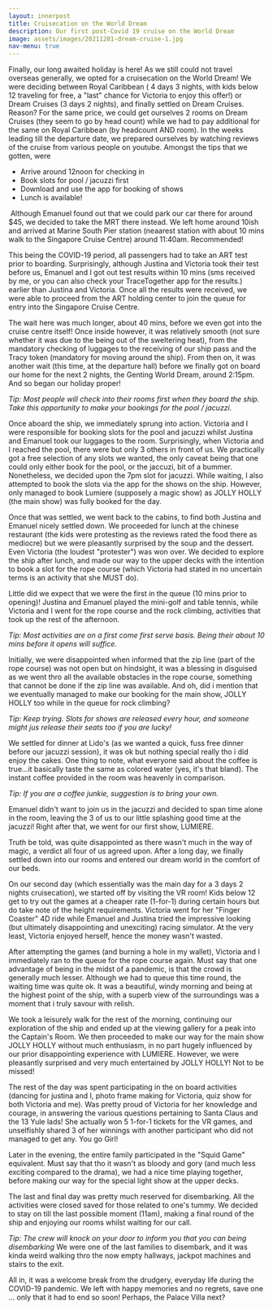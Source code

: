 ```yaml
---
layout: innerpost
title: Cruisecation on the World Dream
description: Our first post-Covid 19 cruise on the World Dream
image: assets/images/20211201-dream-cruise-1.jpg
nav-menu: true
---
```


Finally, our long awaited holiday is here! As we still could not travel overseas generally, we opted for a cruisecation on the World Dream! We were deciding between Royal Caribbean ( 4 days 3 nights, with kids below 12 traveling for free, a "last" chance for Victoria to enjoy this offer!) or Dream Cruises (3 days 2 nights), and finally settled on Dream Cruises. Reason? For the same price, we could get ourselves 2 rooms on Dream Cruises (they seem to go by head count) while we had to pay additional for the same on Royal Caribbean (by headcount AND room). In the weeks leading till the departure date, we prepared ourselves by watching reviews of the cruise from various people on youtube. Amongst the tips that we gotten, were

<ul>
<li>Arrive around 12noon for checking in</li>
<li>Book slots for pool / jacuzzi first</li>
<li>Download and use the app for booking of shows</li>
<li>Lunch is available!</li>
</ul>

<span class="image left"><img src="{% link assets/images/20211201-dream-cruise-2.jpg %}" alt="" /></span>
Although Emanuel found out that we could park our car there for around $45, we decided to take the MRT there instead. We left home around 10ish and arrived at Marine South Pier station (neaarest station with about 10 mins walk to the Singapore Cruise Centre) around 11:40am. Recommended!

<span class="image right"><img src="{% link assets/images/20211201-dream-cruise-3.jpg %}" alt="" /></span>This being the COVID-19 period, all passengers had to take an ART test prior to boarding. Surprisingly, although Justina and Victoria took their test before us, Emanuel and I got out test results within 10 mins (sms received by me, or you can also check your TraceTogether app for the results.) earlier than Justina and Victoria. Once all the results were received, we were able to proceed from the ART holding center to join the queue for entry into the Singapore Cruise Centre.

The wait here was much longer, about 40 mins, before we even got into the cruise centre itself! Once inside however, it was relatively smooth (not sure whether it was due to the being out of the sweltering heat), from the mandatory checking of luggages to the receiving of our ship pass and the Tracy token (mandatory for moving around the ship). From then on, it was another wait (this time, at the departure hall) before we finally got on board our home for the next 2 nights, the Genting World Dream, around 2:15pm. And so began our holiday proper!

<em>Tip: Most people will check into their rooms first when they board the ship. Take this opportunity to make your bookings for the pool / jacuzzi.</em>

Once aboard the ship, we immediately sprung into action. Victoria and I were responsible for booking slots for the pool and jacuzzi whilst Justina and Emanuel took our luggages to the room. Surprisingly, when Victoria and I reached the pool, there were but only 3 others in front of us. We practically got a free selection of any slots we wanted, the only caveat being that one could only either book for the pool, or the jaccuzi, bit of a bummer. Nonetheless, we decided upon the 7pm slot for jacuzzi. While waiting, I also attempted to book the slots via the app for the shows on the ship. However, only managed to book Lumiere (supposely a magic show) as JOLLY HOLLY (the main show) was fully booked for the day.

<span class="image left"><img src="{% link assets/images/20211201-dream-cruise-4.jpg %}" alt="" /></span>Once that was settled, we went back to the cabins, to find both Justina and Emanuel nicely settled down. We proceeded for lunch at the chinese restaurant (the kids were protesting as the reviews rated the food there as mediocre) but we were pleasantly surprised by the soup and the dessert. Even Victoria (the loudest "protester") was won over. We decided to explore the ship after lunch, and made our way to the upper decks with the intention to book a slot for the rope course (which Victoria had stated in no uncertain terms is an activity that she MUST do).

<span class="image right"><img src="{% link assets/images/20211201-dream-cruise-5.jpg %}" alt="" /></span>Little did we expect that we were the first in the queue (10 mins prior to opening)! Justina and Emanuel played the mini-golf and table tennis, while Victoria and I went for the rope course and the rock climbing, activities that took up the rest of the afternoon.

<em>Tip: Most activities are on a first come first serve basis. Being their about 10 mins before it opens will suffice.</em>

Initially, we were disappointed when informed that the zip line (part of the rope course) was not open but on hindsight, it was a blessing in disguised as we went thro all the available obstacles in the rope course, something that cannot be done if the zip line was available. And oh, did i mention that we eventually managed to make our booking for the main show, JOLLY HOLLY too while in the queue for rock climbing?

<em>Tip: Keep trying. Slots for shows are released every hour, and someone might jus release their seats too if you are lucky!</em>

<span class="image left"><img src="{% link assets/images/20211201-dream-cruise-6.jpg %}" alt="" /></span>We settled for dinner at Lido's (as we wanted a quick, fuss free dinner before our jacuzzi session), it was ok but nothing special really tho i did enjoy the cakes. One thing to note, what everyone said about the coffee is true...it basically taste the same as colored water (yes, it's that bland). The instant coffee provided in the room was heavenly in comparison.

<em>Tip: If you are a coffee junkie, suggestion is to bring your own.</em>

<span class="image left"><img src="{% link assets/images/20211201-dream-cruise-7.jpg %}" alt="" /></span>Emanuel didn't want to join us in the jacuzzi and decided to span time alone in the room, leaving the 3 of us to our little splashing good time at the jacuzzi! Right after that, we went for our first show, LUMIERE.

Truth be told, was quite disappointed as there wasn't much in the way of magic, a verdict all four of us agreed upon. After a long day, we finally settled down into our rooms and entered our dream world in the comfort of our beds.

<span class="image left"><img src="{% link assets/images/20211201-dream-cruise-9.jpg %}" alt="" /></span>On our second day (which essentially was the main day for a 3 days 2 nights cruisecation), we started off by visiting the VR room! Kids below 12 get to try out the games at a cheaper rate (1-for-1) during certain hours but do take note of the height requirements. Victoria went for her "Finger Coaster" 4D ride while Emanuel and Justina tried the impressive looking (but ultimately disappointing and unexciting) racing simulator. At the very least, Victoria enjoyed herself, hence the money wasn't wasted.

After attempting the games (and burning a hole in my wallet), Victoria and I immediately ran to the queue for the rope course again. Must say that one advantage of being in the midst of a pandemic, is that the crowd is generally much lesser. Although we had to queue this time round, the waiting time was quite ok. It was a beautiful, windy morning and being at the highest point of the ship, with a superb view of the surroundings was a moment that i truly savour with relish.

<span class="image right"><img src="{% link assets/images/20211201-dream-cruise-10.jpg %}" alt="" /></span>We took a leisurely walk for the rest of the morning, continuing our exploration of the ship and ended up at the viewing gallery for a peak into the Captain's Room. We then proceeded to make our way for the main show JOLLY HOLLY without much enthusiasm, in no part hugely influenced by our prior disappointing experience with LUMIERE. However, we were pleasantly surprised and very much entertained by JOLLY HOLLY! Not to be missed!

<span class="image left"><img src="{% link assets/images/20211201-dream-cruise-12.jpg %}" alt="" /></span>The rest of the day was spent participating in the on board activities (dancing for justina and I, photo frame making for Victoria, quiz show for both Victoria and me). Was pretty proud of Victoria for her knowledge and courage, in answering the various questions pertaining to Santa Claus and the 13 Yule lads! She actually won 5 1-for-1 tickets for the VR games, and unselfishly shared 3 of her winnings with another participant who did not managed to get any. You go Girl!

Later in the evening, the entire family participated in the "Squid Game" equivalent. Must say that tho it wasn't as bloody and gory (and much less exciting compared to the drama), we had a nice time playing together, before making our way for the special light show at the upper decks.

The last and final day was pretty much reserved for disembarking. All the activities were closed saved for those related to one's tummy. We decided to stay on till the last possible moment (11am), making a final round of the ship and enjoying our rooms whilst waiting for our call.

<em>Tip: The crew will knock on your door to inform you that you can being disembarking</em> We were one of the last families to disembark, and it was kinda weird walking thro the now empty hallways, jackpot machines and stairs to the exit.

All in, it was a welcome break from the drudgery, everyday life during the COVID-19 pandemic. We left with happy memories and no regrets, save one ... only that it had to end so soon! Perhaps, the Palace Villa next?
